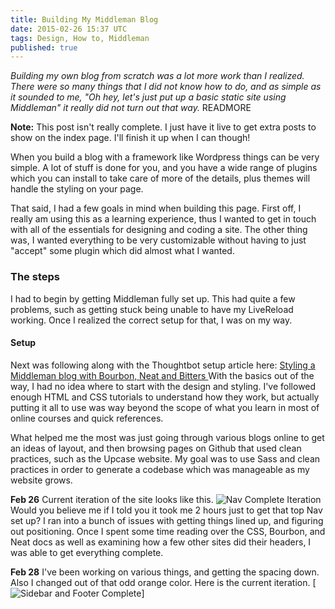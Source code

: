 ```yaml
---
title: Building My Middleman Blog
date: 2015-02-26 15:37 UTC
tags: Design, How to, Middleman
published: true
---
```


*Building my own blog from scratch was a lot more work than I realized. There
were so many things that I did not know how to do, and as simple as it sounded
to me, "Oh hey, let's just put up a basic static site using Middleman" it really
did not turn out that way.* READMORE

**Note:** This post isn't really complete. I just have it live to get extra
posts to show on the index page. I'll finish it up when I can though!

When you build a blog with a framework like Wordpress things can be very simple.
A lot of stuff is done for you, and you have a wide range of plugins which you
can install to take care of more of the details, plus themes will handle the
styling on your page.

That said, I had a few goals in mind when building this page. First off, I
really am using this as a learning experience, thus I wanted to get in touch
with all of the essentials for designing and coding a site. The other thing was,
I wanted everything to be very customizable without having to just "accept" some
plugin which did almost what I wanted.

### The steps

I had to begin by getting Middleman fully set up. This had quite a few problems,
such as getting stuck being unable to have my LiveReload working. Once I
realized the correct setup for that, I was on my way.

#### Setup
Next was following along with the Thoughtbot setup article here: [ Styling a
Middleman blog with Bourbon, Neat and
Bitters ](https://robots.thoughtbot.com/middleman-bourbon-walkthrough)
With the basics out of the way, I had no idea where to start with the design and
styling. I've followed enough HTML and CSS tutorials to understand how they
work, but actually putting it all to use was way beyond the scope of what you
learn in most of online courses and quick references.

What helped me the most was just going through various blogs online to get an
ideas of layout, and then browsing pages on Github that used clean practices,
such as the Upcase website. My goal was to use Sass and clean practices in order
to generate a codebase which was manageable as my website grows.

**Feb 26**
Current iteration of the site looks like this.
![Nav Complete Iteration](http://i.gyazo.com/5830729b9482927e7c6120ddbc31c10e.png "Nav Complete Iteration")
Would you believe me if I told you it took me 2 hours just to get that top Nav
set up? I ran into a bunch of issues with getting things lined up, and figuring
out positioning. Once I spent some time reading over the CSS, Bourbon, and Neat
docs as well as examining how a few other sites did their headers, I was able to
get everything complete.

**Feb 28**
I've been working on various things, and getting the spacing down. Also I
changed out of that odd orange color. Here is the current iteration.
[![Sidebar and Footer Complete](http://i.gyazo.com/86b71a1a6dbf7810d07fcf7a0fdb65ac.png)]
